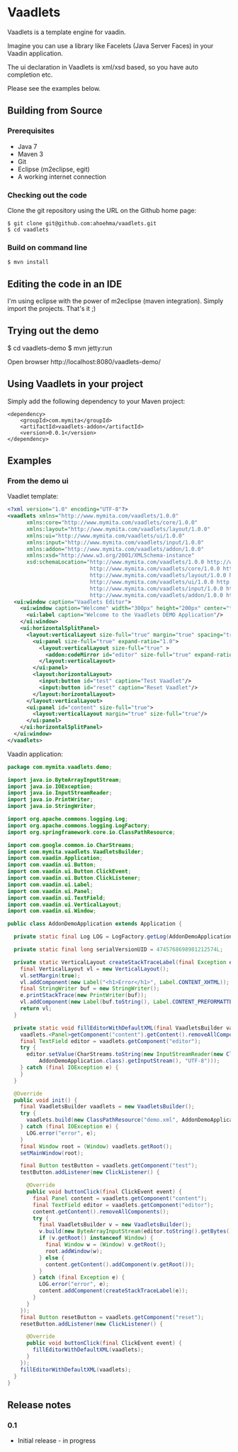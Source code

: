 Vaadlets
========

Vaadlets is a template engine for vaadin. 

Imagine you can use a library like Facelets (Java Server Faces) in your Vaadin application. 

The ui declaration in Vaadlets is xml/xsd based, so you have auto completion etc.

Please see the examples below.     

Building from Source
--------------------

### Prerequisites

* Java 7
* Maven 3
* Git
* Eclipse (m2eclipse, egit)
* A working internet connection

### Checking out the code

Clone the git repository using the URL on the Github home page:

    $ git clone git@github.com:ahoehma/vaadlets.git
    $ cd vaadlets

### Build on command line

    $ mvn install

Editing the code in an IDE
--------------------------

I'm using eclipse with the power of m2eclipse (maven integration). Simply import the projects. That's it ;)   

Trying out the demo
-------------------

  $ cd vaadlets-demo
  $ mvn jetty:run
  
Open browser http://localhost:8080/vaadlets-demo/

Using Vaadlets in your project
------------------------------

Simply add the following dependency to your Maven project:

    <dependency>
        <groupId>com.mymita</groupId>
        <artifactId>vaadlets-addon</artifactId>
        <version>0.0.1</version>
    </dependency>

Examples
--------

### From the demo ui

Vaadlet template:

```xml
<?xml version="1.0" encoding="UTF-8"?>
<vaadlets xmlns="http://www.mymita.com/vaadlets/1.0.0"
      xmlns:core="http://www.mymita.com/vaadlets/core/1.0.0"
      xmlns:layout="http://www.mymita.com/vaadlets/layout/1.0.0"
      xmlns:ui="http://www.mymita.com/vaadlets/ui/1.0.0"
      xmlns:input="http://www.mymita.com/vaadlets/input/1.0.0"
      xmlns:addon="http://www.mymita.com/vaadlets/addon/1.0.0"
      xmlns:xsd="http://www.w3.org/2001/XMLSchema-instance"
      xsd:schemaLocation="http://www.mymita.com/vaadlets/1.0.0 http://www.mymita.com/xsd/vaadlets-1.0.0.xsd
                          http://www.mymita.com/vaadlets/core/1.0.0 http://www.mymita.com/xsd/vaadlets-core-1.0.0.xsd
                          http://www.mymita.com/vaadlets/layout/1.0.0 http://www.mymita.com/xsd/vaadlets-layout-1.0.0.xsd
                          http://www.mymita.com/vaadlets/ui/1.0.0 http://www.mymita.com/xsd/vaadlets-ui-1.0.0.xsd
                          http://www.mymita.com/vaadlets/input/1.0.0 http://www.mymita.com/xsd/vaadlets-input-1.0.0.xsd
                          http://www.mymita.com/vaadlets/addon/1.0.0 http://www.mymita.com/xsd/vaadlets-addon-1.0.0.xsd">
  <ui:window caption="Vaadlets Editor">
    <ui:window caption="Welcome" width="300px" height="200px" center="true" resizeable="false" modal="true">
      <ui:label caption="Welcome to the Vaadlets DEMO Application"/>
    </ui:window>
    <ui:horizontalSplitPanel>
      <layout:verticalLayout size-full="true" margin="true" spacing="true">
        <ui:panel size-full="true" expand-ratio="1.0">
          <layout:verticalLayout size-full="true" >
            <addon:codeMirror id="editor" size-full="true" expand-ratio="1.0" code-style="XML" style-name="foobar"/>
          </layout:verticalLayout>
        </ui:panel>
        <layout:horizontalLayout>
          <input:button id="test" caption="Test Vaadlet"/>
          <input:button id="reset" caption="Reset Vaadlet"/>
        </layout:horizontalLayout>
      </layout:verticalLayout>
      <ui:panel id="content" size-full="true">
        <layout:verticalLayout margin="true" size-full="true"/>
      </ui:panel>
    </ui:horizontalSplitPanel>
  </ui:window>
</vaadlets>
```    
    
Vaadin application:
   
```java
package com.mymita.vaadlets.demo;

import java.io.ByteArrayInputStream;
import java.io.IOException;
import java.io.InputStreamReader;
import java.io.PrintWriter;
import java.io.StringWriter;

import org.apache.commons.logging.Log;
import org.apache.commons.logging.LogFactory;
import org.springframework.core.io.ClassPathResource;

import com.google.common.io.CharStreams;
import com.mymita.vaadlets.VaadletsBuilder;
import com.vaadin.Application;
import com.vaadin.ui.Button;
import com.vaadin.ui.Button.ClickEvent;
import com.vaadin.ui.Button.ClickListener;
import com.vaadin.ui.Label;
import com.vaadin.ui.Panel;
import com.vaadin.ui.TextField;
import com.vaadin.ui.VerticalLayout;
import com.vaadin.ui.Window;

public class AddonDemoApplication extends Application {

  private static final Log LOG = LogFactory.getLog(AddonDemoApplication.class);

  private static final long serialVersionUID = 4745768698981212574L;

  private static VerticalLayout createStackTraceLabel(final Exception e) {
    final VerticalLayout vl = new VerticalLayout();
    vl.setMargin(true);
    vl.addComponent(new Label("<h1>Error</h1>", Label.CONTENT_XHTML));
    final StringWriter buf = new StringWriter();
    e.printStackTrace(new PrintWriter(buf));
    vl.addComponent(new Label(buf.toString(), Label.CONTENT_PREFORMATTED));
    return vl;
  }

  private static void fillEditorWithDefaultXML(final VaadletsBuilder vaadlets) {
    vaadlets.<Panel>getComponent("content").getContent().removeAllComponents();
    final TextField editor = vaadlets.getComponent("editor");
    try {
      editor.setValue(CharStreams.toString(new InputStreamReader(new ClassPathResource("startingPoint.xml",
          AddonDemoApplication.class).getInputStream(), "UTF-8")));
    } catch (final IOException e) {
    }
  }

  @Override
  public void init() {
    final VaadletsBuilder vaadlets = new VaadletsBuilder();
    try {
      vaadlets.build(new ClassPathResource("demo.xml", AddonDemoApplication.class).getInputStream());
    } catch (final IOException e) {
      LOG.error("error", e);
    }
    final Window root = (Window) vaadlets.getRoot();
    setMainWindow(root);

    final Button testButton = vaadlets.getComponent("test");
    testButton.addListener(new ClickListener() {

      @Override
      public void buttonClick(final ClickEvent event) {
        final Panel content = vaadlets.getComponent("content");
        final TextField editor = vaadlets.getComponent("editor");
        content.getContent().removeAllComponents();
        try {
          final VaadletsBuilder v = new VaadletsBuilder();
          v.build(new ByteArrayInputStream(editor.toString().getBytes()));
          if (v.getRoot() instanceof Window) {
            final Window w = (Window) v.getRoot();
            root.addWindow(w);
          } else {
            content.getContent().addComponent(v.getRoot());
          }
        } catch (final Exception e) {
          LOG.error("error", e);
          content.addComponent(createStackTraceLabel(e));
        }
      }
    });
    final Button resetButton = vaadlets.getComponent("reset");
    resetButton.addListener(new ClickListener() {

      @Override
      public void buttonClick(final ClickEvent event) {
        fillEditorWithDefaultXML(vaadlets);
      }
    });
    fillEditorWithDefaultXML(vaadlets);
  }
}
```

Release notes
-------------

### 0.1

* Initial release - in progress